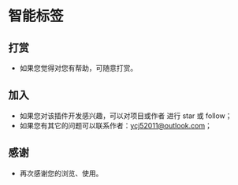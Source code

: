 # 智能标签

## 打赏

- 如果您觉得对您有帮助，可随意打赏。

## 加入

- 如果您对该插件开发感兴趣，可以对项目或作者 进行 star 或 follow；
- 如果您有其它的问题可以联系作者：ycj52011@outlook.com；

## 感谢
- 再次感谢您的浏览、使用。